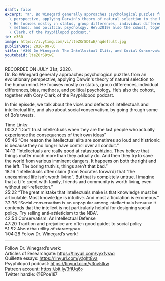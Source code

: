 ```yaml
---
draft: false
excerpt: "Dr. Bo Winegard generally approaches psychological puzzles from an evolutionary\
  \ perspective, applying Darwin's theory of natural selection to the human mind.\
  \ He focuses mostly on status, group differences, individual differences, bias,\
  \ methods, and political psychology. He\u2019s also the cohost, together with Cory\
  \ Clark, of the Psyphilopod podcast."
id: e360
image: https://i.ytimg.com/vi/lteZOrSDtwE/hqdefault.jpg
publishDate: 2020-09-03
title: '#360 Bo Winegard: The Intellectual Elite, and Social Conservatism'
youtubeid: lteZOrSDtwE
---
```

RECORDED ON JULY 31st, 2020.  
Dr. Bo Winegard generally approaches psychological puzzles from an evolutionary perspective, applying Darwin's theory of natural selection to the human mind. He focuses mostly on status, group differences, individual differences, bias, methods, and political psychology. He’s also the cohost, together with Cory Clark, of the Psyphilopod podcast.

In this episode, we talk about the vices and defects of intellectuals and intellectual life, and also about social conservatism, by going through some of Bo’s tweets.

Time Links:  
00:32  “Don’t trust intellectuals when they are the last people who actually experience the consequences of their own ideas”  
05:46  “One reason the intellectual elite are sometimes so loud and histrionic is because they no longer have control over all conduit.”  
14:13  “Intellectuals are really good at catastrophizing. They believe that things matter much more than they actually do. And then they try to save the world from various imminent dangers. It happens on both the right and the left. The boring truth is, things aren’t that bad.”  
18:16  “Intellectuals often claim (from Socrates forward) that “the unexamined life isn’t worth living”. But that is completely untrue. I imagine that a Life spent with family, friends and community is worth living, even without self-reflection.”  
25:22  “The great mistake that intellectuals make is that knowledge must be articulable. Most knowledge is intuitive. And most articulation is erroneous.”  
32:36  “Social conservatism is so unpopular among intellectuals because it contends that the intellect is not particularly helpful for designing social policy. Try selling anti-athleticism to the NBA”.  
42:54  Conservatism: An Intellectual Defense  
47:20  Tradition and prejudice are often good guides to social policy  
51:52  About the utility of stereotypes  
1:04:28  Follow Dr. Winegard’s work!

---

Follow Dr. Winegard’s work:  
Articles of Researchgate: https://tinyurl.com/yyxfysaq  
Quillette essays: https://tinyurl.com/y2ght8va  
Psyphilopod podcast: https://tinyurl.com/y3ny5tkw  
Patreon account: https://bit.ly/3fiUq6o  
Twitter handle: @EPoe187

